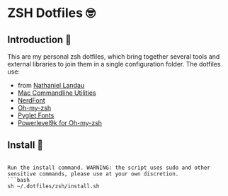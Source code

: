 # ZSH Dotfiles :nerd_face:

## Introduction :blue_book:
This are my personal zsh dotfiles, which bring together several tools and external libraries to join them in a single configuration folder.
The dotfiles use:
- from [Nathaniel Landau](https://natelandau.com/my-mac-osx-bash_profile/)
- [Mac Commandline Utilities](https://hackernoon.com/macbook-my-command-line-utilities-f8a121c3b019)
- [NerdFont](https://github.com/ryanoasis/nerd-fonts)
- [Oh-my-zsh](https://ohmyz.sh)
- [Pyglet Fonts](https://pyglet.org)
- [Powerlevel9k for Oh-my-zsh](https://github.com/bhilburn/powerlevel9k)

## Install :wrench:
```

Run the install command. WARNING: the script uses sudo and other sensitive commands, please use at your own discretion.
```bash
sh ~/.dotfiles/zsh/install.sh
```
